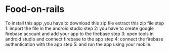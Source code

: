 # Food-on-rails
To install this app ,you have to download this zip file extract this zip file 
step 1: import the file in the android studio 
step 2: you have to create google firebase account and add your app to the firebase 
step 3: open tools in android studio and connect firebase to the app 
step 4: connect the firebase authentication with the app 
step 5: and run the app using your mobile.
